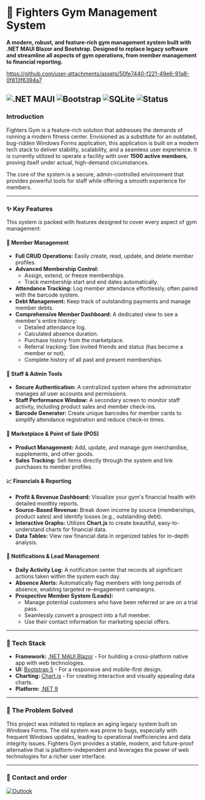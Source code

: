 # 💪 Fighters Gym Management System

**A modern, robust, and feature-rich gym management system built with .NET MAUI Blazor and Bootstrap. Designed to replace legacy software and streamline all aspects of gym operations, from member management to financial reporting.**

https://github.com/user-attachments/assets/50fe7440-f221-49e6-91a8-0f813f6394a7

![.NET MAUI](https://img.shields.io/badge/.NET%20MAUI-8.0-purple.svg)
![Bootstrap](https://img.shields.io/badge/Bootstrap-5.3-blueviolet.svg)
![SQLite](https://img.shields.io/badge/SQLite-%2307405e.svg?logo=sqlite&logoColor=white)
![Status](https://img.shields.io/badge/status-active-success.svg)
---

### Introduction

Fighters Gym is a feature-rich solution that addresses the demands of running a modern fitness center. Envisioned as a substitute for an outdated, bug-ridden Windows Forms application, this application is built on a modern tech stack to deliver stability, scalability, and a seamless user experience. It is currently utilized to operate a facility with over **1500 active members**, proving itself under actual, high-demand circumstances.

The core of the system is a secure, admin-controlled environment that provides powerful tools for staff while offering a smooth experience for members.

---

### ✨ Key Features

This system is packed with features designed to cover every aspect of gym management:

#### 👤 **Member Management**
* **Full CRUD Operations:** Easily create, read, update, and delete member profiles.
* **Advanced Membership Control:**
    * Assign, extend, or freeze memberships.
    * Track membership start and end dates automatically.
* **Attendance Tracking:** Log member attendance effortlessly, often paired with the barcode system.
* **Debt Management:** Keep track of outstanding payments and manage member debts.
* **Comprehensive Member Dashboard:** A dedicated view to see a member's entire history:
    * Detailed attendance log.
    * Calculated absence duration.
    * Purchase history from the marketplace.
    * Referral tracking: See invited friends and status (has become a member or not).
    * Complete history of all past and present memberships.

#### 🤵 **Staff & Admin Tools**
* **Secure Authentication:** A centralized system where the administrator manages all user accounts and permissions.
* **Staff Performance Window:** A secondary screen to monitor staff activity, including product sales and member check-ins.
* **Barcode Generator:** Create unique barcodes for member cards to simplify attendance registration and reduce check-in times.

#### 🛒 **Marketplace & Point of Sale (POS)**
* **Product Management:** Add, update, and manage gym merchandise, supplements, and other goods.
* **Sales Tracking:** Sell items directly through the system and link purchases to member profiles.

#### 📈 **Financials & Reporting**
* **Profit & Revenue Dashboard:** Visualize your gym's financial health with detailed monthly reports.
* **Source-Based Revenue:** Break down income by source (memberships, product sales) and identify losses (e.g., outstanding debt).
* **Interactive Graphs:** Utilizes **Chart.js** to create beautiful, easy-to-understand charts for financial data.
* **Data Tables:** View raw financial data in organized tables for in-depth analysis.

#### 🔔 **Notifications & Lead Management**
* **Daily Activity Log:** A notification center that records all significant actions taken within the system each day.
* **Absence Alerts:** Automatically flag members with long periods of absence, enabling targeted re-engagement campaigns.
* **Prospective Member System (Leads):**
    * Manage potential customers who have been referred or are on a trial pass.
    * Seamlessly convert a prospect into a full member.
    * Use their contact information for marketing special offers.

---

### 🚀 Tech Stack

* **Framework:** [.NET MAUI Blazor](https://dotnet.microsoft.com/en-us/apps/maui) - For building a cross-platform native app with web technologies.
* **UI:** [Bootstrap 5](https://getbootstrap.com/) - For a responsive and mobile-first design.
* **Charting:** [Chart.js](https://www.chartjs.org/) - For creating interactive and visually appealing data charts.
* **Platform:** [.NET 9](https://dotnet.microsoft.com/en-us/download/dotnet/9.0)

---

### 🎯 The Problem Solved

This project was initiated to replace an aging legacy system built on Windows Forms. The old system was prone to bugs, especially with frequent Windows updates, leading to operational inefficiencies and data integrity issues. Fighters Gym provides a stable, modern, and future-proof alternative that is platform-independent and leverages the power of web technologies for a richer user interface.

---


### 📧 Contact and order

[![Outlook](https://img.shields.io/badge/Microsoft_Outlook-0078D4?style=for-the-badge&logo=microsoft-outlook&logoColor=white)](https://faresabualfotouh76@outlook.com)
